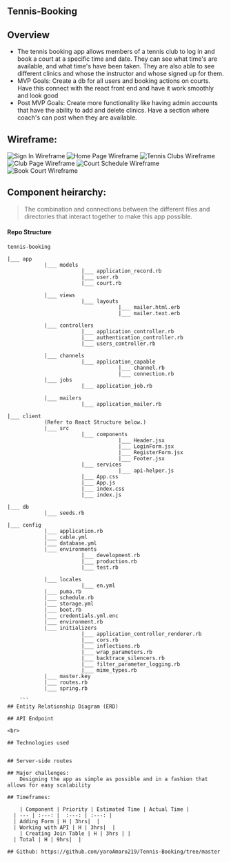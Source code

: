 ## Tennis-Booking 

## Overview

- The tennis booking app allows members of a tennis club to log in and book a court at a specific time and date. They can see what time's are available, and what time's have been taken. They are also able to see different clinics and whose the instructor and whose signed up for them. 
- MVP Goals: Create a db for all users and booking actions on courts. Have this connect with the react front end and have it work smoothly and look good
- Post MVP Goals: Create more functionality like having admin accounts that have the ability to add and delete clinics. Have a section where coach's can post when they are available. 

## Wireframe:
![Sign In Wireframe](https://i.imgur.com/rIDLPvm.png)
![Home Page Wireframe](https://i.imgur.com/Qr98pYg.png)
![Tennis Clubs Wireframe](https://i.imgur.com/Qr98pYg.png)
![Club Page Wireframe](https://i.imgur.com/krmdWN7.png)
![Court Schedule Wireframe](https://i.imgur.com/krmdWN7.png)
![Book Court Wireframe](https://i.imgur.com/krmdWN7.png)

## Component heirarchy:
	
> The combination and connections between the different files and directories that interact together to make this app possible. 

#### Repo Structure

```
tennis-booking

|___ app
			|___ models
						|___ application_record.rb
						|___ user.rb
						|___ court.rb

			|___ views
						|___ layouts
									|___ mailer.html.erb
									|___ mailer.text.erb

			|___ controllers
						|___ application_controller.rb
						|___ authentication_controller.rb
						|___ users_controller.rb

			|___ channels
						|___ application_capable
									|___ channel.rb
									|___ connection.rb
			|___ jobs
						|___ application_job.rb

			|___ mailers
						|___ application_mailer.rb

|___ client
			(Refer to React Structure below.)
			|___ src
						|___ components
									|___ Header.jsx
									|___ LoginForm.jsx
									|___ RegisterForm.jsx
									|___ Footer.jsx
						|___ services
									|___ api-helper.js
						|___ App.css
						|___ App.js
						|___ index.css
						|___ index.js

|___ db
			|___ seeds.rb

|___ config
			|___ application.rb      
			|___ cable.yml          
			|___ database.yml       
			|___ environments
						|___ development.rb
						|___ production.rb
						|___ test.rb

			|___ locales
						|___ en.yml
			|___ puma.rb            
			|___ schedule.rb        
			|___ storage.yml
			|___ boot.rb            
			|___ credentials.yml.enc 
			|___ environment.rb     
			|___ initializers 
						|___ application_controller_renderer.rb 
						|___ cors.rb                           
						|___ inflections.rb                    
						|___ wrap_parameters.rb
						|___ backtrace_silencers.rb            
						|___ filter_parameter_logging.rb       
						|___ mime_types.rb
			|___ master.key 
			|___ routes.rb 
			|___ spring.rb
			
	```
## Entity Relationship Diagram (ERD)

## API Endpoint

<br>

## Technologies used
	

## Server-side routes

## Major challenges:
	Designing the app as simple as possible and in a fashion that allows for easy scalability

## Timeframes:

	| Component | Priority | Estimated Time | Actual Time |
  | --- | :---: |  :---: | :---: |
  | Adding Form | H | 3hrs|  |
  | Working with API | H | 3hrs|  |
	| Creating Join Table | H | 3hrs | |
  | Total | H | 9hrs|  |
  
## Github: https://github.com/yaroAmaro219/Tennis-Booking/tree/master
